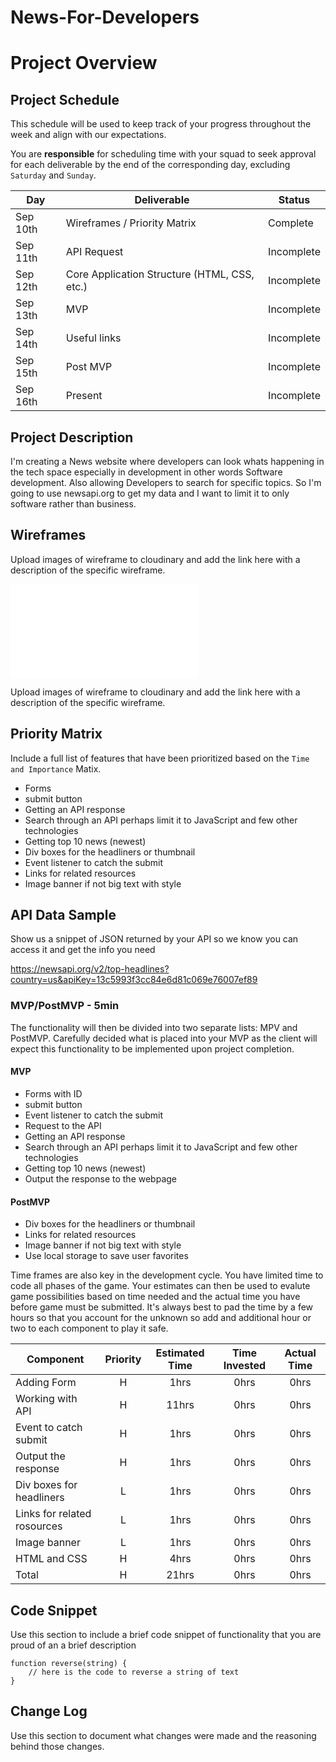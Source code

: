 # News-For-Developers

# Project Overview

## Project Schedule

This schedule will be used to keep track of your progress throughout the week and align with our expectations.  

You are **responsible** for scheduling time with your squad to seek approval for each deliverable by the end of the corresponding day, excluding `Saturday` and `Sunday`.

|  Day | Deliverable | Status
|---|---| ---|
|Sep 10th| Wireframes / Priority Matrix | Complete
|Sep 11th| API Request |Incomplete
|Sep 12th| Core Application Structure (HTML, CSS, etc.) | Incomplete
|Sep 13th| MVP | Incomplete
|Sep 14th| Useful links  | Incomplete
|Sep 15th| Post MVP | Incomplete
|Sep 16th| Present | Incomplete

## Project Description

I'm creating a News website where developers can look whats happening in the tech space especially in development in other words Software development. Also allowing Developers to search for specific topics. So I'm going to use newsapi.org to get my data and I want to limit it to only software rather than business. 


## Wireframes

Upload images of wireframe to cloudinary and add the link here with a description of the specific wireframe.

![Developers-News-Site](Developers_News_Site_Preview.pdf)


Upload images of wireframe to cloudinary and add the link here with a description of the specific wireframe.

## Priority Matrix

Include a full list of features that have been prioritized based on the `Time and Importance` Matix.
- Forms
- submit button
- Getting an API response
- Search through an API perhaps limit it to JavaScript and few other technologies
- Getting top 10 news (newest) 
- Div boxes for the headliners or thumbnail
- Event listener to catch the submit
- Links for related resources
- Image banner if not big text with style 


## API Data Sample

Show us a snippet of JSON returned by your API so we know you can access it and get the info you need

https://newsapi.org/v2/top-headlines?country=us&apiKey=13c5993f3cc84e6d81c069e76007ef89


### MVP/PostMVP - 5min

The functionality will then be divided into two separate lists: MPV and PostMVP.  Carefully decided what is placed into your MVP as the client will expect this functionality to be implemented upon project completion.  


#### MVP 

- Forms with ID
- submit button
- Event listener to catch the submit
- Request to the API
- Getting an API response
- Search through an API perhaps limit it to JavaScript and few other technologies
- Getting top 10 news (newest)
- Output the response to the webpage

#### PostMVP 

- Div boxes for the headliners or thumbnail
- Links for related resources
- Image banner if not big text with style 
- Use local storage to save user favorites


Time frames are also key in the development cycle.  You have limited time to code all phases of the game.  Your estimates can then be used to evalute game possibilities based on time needed and the actual time you have before game must be submitted. It's always best to pad the time by a few hours so that you account for the unknown so add and additional hour or two to each component to play it safe.

| Component | Priority | Estimated Time | Time Invested | Actual Time |
| --- | :---: |  :---: | :---: | :---: |
| Adding Form | H | 1hrs| 0hrs | 0hrs |
| Working with API | H | 11hrs| 0hrs | 0hrs |
| Event to catch submit | H | 1hrs| 0hrs | 0hrs |
| Output the response | H | 1hrs| 0hrs | 0hrs |
| Div boxes for headliners | L | 1hrs| 0hrs | 0hrs |
| Links for related rosources | L | 1hrs| 0hrs | 0hrs |
| Image banner | L | 1hrs| 0hrs | 0hrs |
| HTML and CSS | H | 4hrs| 0hrs | 0hrs |
| Total | H | 21hrs| 0hrs | 0hrs |


## Code Snippet

Use this section to include a brief code snippet of functionality that you are proud of an a brief description  

```
function reverse(string) {
	// here is the code to reverse a string of text
}
```

## Change Log
 Use this section to document what changes were made and the reasoning behind those changes.  
